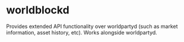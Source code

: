 worldblockd
==============

Provides extended API functionality over worldpartyd (such as market information, asset history, etc). Works alongside worldpartyd.
